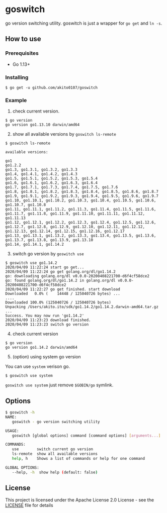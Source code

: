 # goswitch

go version switching utility.
goswitch is just a wrapper for `go get` and `ln -s`.

## How to use

### Prerequisites
- Go 1.13+

### Installing
```
$ go get -u github.com/akito0107/goswitch
```

### Example

1. check current version.

```
$ go version
go version go1.13.10 darwin/amd64
```

2. show all available versions by `goswitch ls-remote`

```
$ goswitch ls-remote

available versions:

go1
go1.2.2
go1.3, go1.3.1, go1.3.2, go1.3.3
go1.4, go1.4.1, go1.4.2, go1.4.3
go1.5, go1.5.1, go1.5.2, go1.5.3, go1.5.4
go1.6, go1.6.1, go1.6.2, go1.6.3, go1.6.4
go1.7, go1.7.1, go1.7.3, go1.7.4, go1.7.5, go1.7.6
go1.8, go1.8.1, go1.8.2, go1.8.3, go1.8.4, go1.8.5, go1.8.6, go1.8.7
go1.9, go1.9.1, go1.9.2, go1.9.3, go1.9.4, go1.9.5, go1.9.6, go1.9.7
go1.10, go1.10.1, go1.10.2, go1.10.3, go1.10.4, go1.10.5, go1.10.6, go1.10.7, go1.10.8
go1.11, go1.11.1, go1.11.2, go1.11.3, go1.11.4, go1.11.5, go1.11.6, go1.11.7, go1.11.8, go1.11.9, go1.11.10, go1.11.11, go1.11.12, go1.11.13
go1.12, go1.12.1, go1.12.2, go1.12.3, go1.12.4, go1.12.5, go1.12.6, go1.12.7, go1.12.8, go1.12.9, go1.12.10, go1.12.11, go1.12.12, go1.12.13, go1.12.14, go1.12.15, go1.12.16, go1.12.17
go1.13, go1.13.1, go1.13.2, go1.13.3, go1.13.4, go1.13.5, go1.13.6, go1.13.7, go1.13.8, go1.13.9, go1.13.10
go1.14, go1.14.1, go1.14.2
```

3. switch go version by `goswitch use`

```
$ goswitch use go1.14.2
2020/04/09 11:22:24 start go get...
2020/04/09 11:22:24 go get golang.org/dl/go1.14.2
go: downloading golang.org/dl v0.0.0-20200408221700-d6f4cf58dce2
go: found golang.org/dl/go1.14.2 in golang.org/dl v0.0.0-20200408221700-d6f4cf58dce2
2020/04/09 11:22:27 go get finished. start download
Downloaded   0.0% (    14448 / 125040726 bytes) ...
....
Downloaded 100.0% (125040726 / 125040726 bytes)
Unpacking /Users/akito.ito/sdk/go1.14.2/go1.14.2.darwin-amd64.tar.gz ...
Success. You may now run 'go1.14.2'
2020/04/09 11:23:23 download finished.
2020/04/09 11:23:23 switch go version
```

4. check current version 

```
$ go version
go version go1.14.2 darwin/amd64
```

5. (option) using system go version

You can use `system` verison go.

```
$ goswitch use system
```

`goswitch use system` just remove `$GOBIN/go` symlink.

## Options
```sh
$ goswitch -h
NAME:
   goswitch - go version switching utility

USAGE:
   goswitch [global options] command [command options] [arguments...]

COMMANDS:
   use        switch current go version
   ls-remote  show all available versions
   help, h    Shows a list of commands or help for one command

GLOBAL OPTIONS:
   --help, -h  show help (default: false)
```

## License
This project is licensed under the Apache License 2.0 License - see the [LICENSE](LICENSE) file for details
